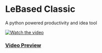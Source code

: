 # LeBased Classic
A python powered productivity and idea tool

[![Watch the video](https://img.youtube.com/vi/8uGC1kIWIlc/maxresdefault.jpg)](https://youtu.be/8uGC1kIWIlc)

### [Video Preview](https://youtu.be/8uGC1kIWIlc)
